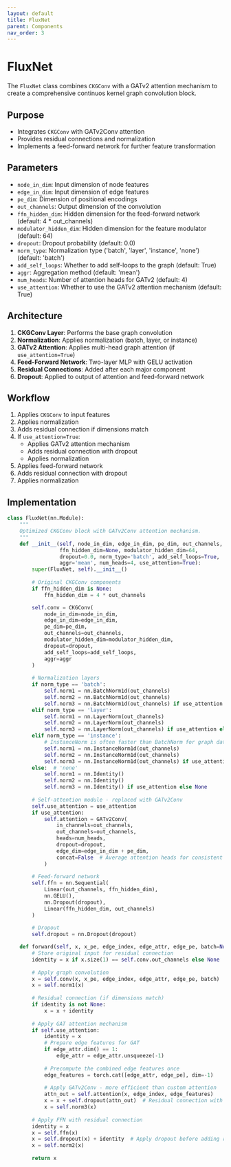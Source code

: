 ```yaml
---
layout: default
title: FluxNet
parent: Components
nav_order: 3
---
```


# FluxNet

The `FluxNet` class combines `CKGConv` with a GATv2 attention mechanism to create a comprehensive continuos kernel graph convolution block.

## Purpose
- Integrates `CKGConv` with GATv2Conv attention
- Provides residual connections and normalization
- Implements a feed-forward network for further feature transformation

## Parameters
- `node_in_dim`: Input dimension of node features
- `edge_in_dim`: Input dimension of edge features
- `pe_dim`: Dimension of positional encodings
- `out_channels`: Output dimension of the convolution
- `ffn_hidden_dim`: Hidden dimension for the feed-forward network (default: 4 * out_channels)
- `modulator_hidden_dim`: Hidden dimension for the feature modulator (default: 64)
- `dropout`: Dropout probability (default: 0.0)
- `norm_type`: Normalization type ('batch', 'layer', 'instance', 'none') (default: 'batch')
- `add_self_loops`: Whether to add self-loops to the graph (default: True)
- `aggr`: Aggregation method (default: 'mean')
- `num_heads`: Number of attention heads for GATv2 (default: 4)
- `use_attention`: Whether to use the GATv2 attention mechanism (default: True)

## Architecture
1. **CKGConv Layer**: Performs the base graph convolution
2. **Normalization**: Applies normalization (batch, layer, or instance)
3. **GATv2 Attention**: Applies multi-head graph attention (if `use_attention=True`)
4. **Feed-Forward Network**: Two-layer MLP with GELU activation
5. **Residual Connections**: Added after each major component
6. **Dropout**: Applied to output of attention and feed-forward network

## Workflow
1. Applies `CKGConv` to input features
2. Applies normalization
3. Adds residual connection if dimensions match
4. If `use_attention=True`:
   - Applies GATv2 attention mechanism
   - Adds residual connection with dropout
   - Applies normalization
5. Applies feed-forward network
6. Adds residual connection with dropout
7. Applies normalization

## Implementation

```python
class FluxNet(nn.Module):
    """
    Optimized CKGConv block with GATv2Conv attention mechanism.
    """
    def __init__(self, node_in_dim, edge_in_dim, pe_dim, out_channels,
                 ffn_hidden_dim=None, modulator_hidden_dim=64,
                 dropout=0.0, norm_type='batch', add_self_loops=True, 
                 aggr='mean', num_heads=4, use_attention=True):
        super(FluxNet, self).__init__()
        
        # Original CKGConv components
        if ffn_hidden_dim is None:
            ffn_hidden_dim = 4 * out_channels

        self.conv = CKGConv(
            node_in_dim=node_in_dim,
            edge_in_dim=edge_in_dim,
            pe_dim=pe_dim,
            out_channels=out_channels,
            modulator_hidden_dim=modulator_hidden_dim,
            dropout=dropout,
            add_self_loops=add_self_loops,
            aggr=aggr
        )
        
        # Normalization layers
        if norm_type == 'batch':
            self.norm1 = nn.BatchNorm1d(out_channels)
            self.norm2 = nn.BatchNorm1d(out_channels)
            self.norm3 = nn.BatchNorm1d(out_channels) if use_attention else None
        elif norm_type == 'layer':
            self.norm1 = nn.LayerNorm(out_channels)
            self.norm2 = nn.LayerNorm(out_channels)
            self.norm3 = nn.LayerNorm(out_channels) if use_attention else None
        elif norm_type == 'instance':
            # InstanceNorm is often faster than BatchNorm for graph data
            self.norm1 = nn.InstanceNorm1d(out_channels)
            self.norm2 = nn.InstanceNorm1d(out_channels)
            self.norm3 = nn.InstanceNorm1d(out_channels) if use_attention else None
        else:  # 'none'
            self.norm1 = nn.Identity()
            self.norm2 = nn.Identity()
            self.norm3 = nn.Identity() if use_attention else None
            
        # Self-attention module - replaced with GATv2Conv
        self.use_attention = use_attention
        if use_attention:
            self.attention = GATv2Conv(
                in_channels=out_channels,
                out_channels=out_channels,
                heads=num_heads,
                dropout=dropout,
                edge_dim=edge_in_dim + pe_dim,
                concat=False  # Average attention heads for consistent dimensions
            )
        
        # Feed-forward network
        self.ffn = nn.Sequential(
            Linear(out_channels, ffn_hidden_dim),
            nn.GELU(),
            nn.Dropout(dropout),
            Linear(ffn_hidden_dim, out_channels)
        )
        
        # Dropout
        self.dropout = nn.Dropout(dropout)

    def forward(self, x, x_pe, edge_index, edge_attr, edge_pe, batch=None):
        # Store original input for residual connection
        identity = x if x.size(1) == self.conv.out_channels else None
        
        # Apply graph convolution
        x = self.conv(x, x_pe, edge_index, edge_attr, edge_pe, batch)
        x = self.norm1(x)
        
        # Residual connection (if dimensions match)
        if identity is not None:
            x = x + identity
        
        # Apply GAT attention mechanism
        if self.use_attention:
            identity = x
            # Prepare edge features for GAT
            if edge_attr.dim() == 1:
                edge_attr = edge_attr.unsqueeze(-1)
            
            # Precompute the combined edge features once
            edge_features = torch.cat([edge_attr, edge_pe], dim=-1)
            
            # Apply GATv2Conv - more efficient than custom attention
            attn_out = self.attention(x, edge_index, edge_features)
            x = x + self.dropout(attn_out)  # Residual connection with dropout
            x = self.norm3(x)
        
        # Apply FFN with residual connection
        identity = x
        x = self.ffn(x)
        x = self.dropout(x) + identity  # Apply dropout before adding residual
        x = self.norm2(x)
        
        return x
```